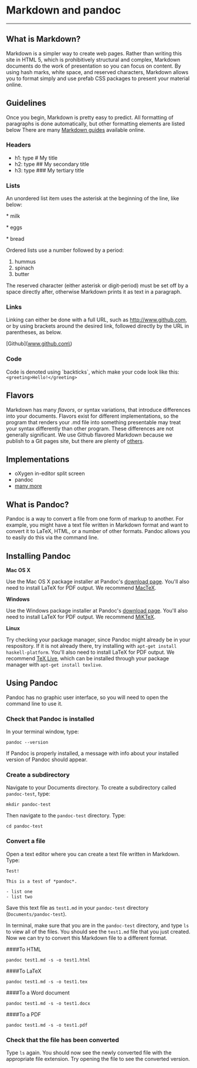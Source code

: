 # Markdown and pandoc
____

## What is Markdown?
Markdown is a simpler way to create web pages.  Rather than writing this site in HTML 5, which is prohibitively structural and complex, Markdown documents do the work of presentation so you can focus on content.  By using hash marks, white space, and reserved characters, Markdown allows you to format simply and use prefab CSS packages to present your material online.

## Guidelines
Once you begin, Markdown is pretty easy to predict.  All formatting of paragraphs is done automatically, but other formatting elements are listed below  There are many [Markdown guides](https://guides.github.com/pdfs/Markdown-cheatsheet-online.pdf) available online.

### Headers
* h1: type # My title
* h2: type ## My secondary title
* h3: type ### My tertiary title

### Lists 
An unordered list item uses the asterisk at the beginning of the line, like below:

\* milk

\* eggs

\* bread

Ordered lists use a number followed by a period:

1. hummus
2. spinach
3. butter

The reserved character (either asterisk or digit-period) must be set off by a space directly after, otherwise Markdown prints it as text in a paragraph.

### Links
Linking can either be done with a full URL, such as http://www.github.com, or by using brackets around the desired link, followed directly by the URL in parentheses, as below.

\[Github\]\(www.github.com\)

### Code
Code is denoted using \`backticks\`, which make your code look like this:
`<greeting>Hello!</greeting>`

## Flavors
Markdown has many *flavors*, or syntax variations, that introduce differences into your documents.  Flavors exist for different implementations, so the program that renders your .md file into something presentable may treat your syntax differently than other program.  These differences are not generally significant.  We use Github flavored Markdown because we publish to a Git pages site, but there are plenty of [others](https://github.com/jgm/CommonMark/wiki/Markdown-Flavors).

## Implementations
* oXygen in-editor split screen
* pandoc
* [many more](https://github.com/jgm/CommonMark/wiki/Markdown-Flavors)

## What is Pandoc?
Pandoc is a way to convert a file from one form of markup to another. For example, you might have a text file written in Markdown format and want to convert it to LaTeX, HTML, or a number of other formats. Pandoc allows you to easily do this via the command line.

## Installing Pandoc

**Mac OS X**

Use the Mac OS X package installer at Pandoc's [download page](https://github.com/jgm/pandoc/releases/tag/1.19.2.1). You'll also need to install LaTeX for PDF output. We recommend [MacTeX](https://tug.org/mactex/).

**Windows**

Use the Windows package installer at Pandoc's [download page](https://github.com/jgm/pandoc/releases/tag/1.19.2.1). You'll also need to install LaTeX for PDF output. We recommend [MiKTeX](https://miktex.org/).

**Linux**

Try checking your package manager, since Pandoc might already be in your respository. If it is not already there, try installing with `apt-get install haskell-platform`. You'll also need to install LaTeX for PDF output. We recommend [TeX Live](http://www.tug.org/texlive/), which can be installed through your package manager with `apt-get install texlive`.

## Using Pandoc

Pandoc has no graphic user interface, so you will need to open the command line to use it.

### Check that Pandoc is installed

In your terminal window, type:

`pandoc --version`

If Pandoc is properly installed, a message with info about your installed version of Pandoc should appear.

### Create a subdirectory

Navigate to your Documents directory. To create a subdirectory called `pandoc-test`, type:

`mkdir pandoc-test`

Then navigate to the `pandoc-test` directory. Type:

`cd pandoc-test`

### Convert a file

Open a text editor where you can create a text file written in Markdown. Type:

	Test!

	This is a test of *pandoc*.

	- list one
	- list two

Save this text file as `test1.md` in your `pandoc-test` directory (`Documents/pandoc-test`). 

In terminal, make sure that you are in the `pandoc-test` directory, and type `ls` to view all of the files. You should see the `test1.md` file that you just created. Now we can try to convert this Markdown file to a different format.

####To HTML

`pandoc test1.md -s -o test1.html`

####To LaTeX

`pandoc test1.md -s -o test1.tex`

####To a Word document

`pandoc test1.md -s -o test1.docx`

####To a PDF

`pandoc test1.md -s -o test1.pdf`

### Check that the file has been converted

Type `ls` again. You should now see the newly converted file with the appropriate file extension. Try opening the file to see the converted version.